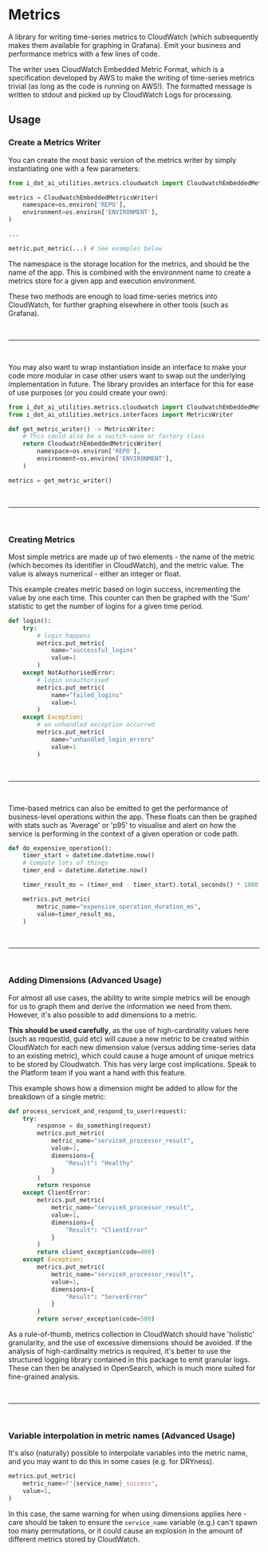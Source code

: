 # Metrics

A library for writing time-series metrics to CloudWatch (which subsequently makes them available for graphing in Grafana). Emit your business and performance metrics with a few lines of code.

The writer uses CloudWatch Embedded Metric Format, which is a specification developed by AWS to make the writing of time-series metrics trivial (as long as the code is running on AWS!). The formatted message is written to stdout and picked up by CloudWatch Logs for processing.

## Usage

### Create a Metrics Writer

You can create the most basic version of the metrics writer by simply instantiating one with a few parameters:
```python
from i_dot_ai_utilities.metrics.cloudwatch import CloudwatchEmbeddedMetricsWriter

metrics = CloudwatchEmbeddedMetricsWriter(
    namespace=os.environ['REPO'],
    environment=os.environ['ENVIRONMENT'],
)

...

metric.put_metric(...) # See examples below
```

The namespace is the storage location for the metrics, and should be the name of the app. This is combined with the environment name to create a metrics store for a given app and execution environment.

These two methods are enough to load time-series metrics into CloudWatch, for further graphing elsewhere in other tools (such as Grafana).

<br>

***

<br>

You may also want to wrap instantiation inside an interface to make your code more modular in case other users want to swap out the underlying implementation in future. The library provides an interface for this for ease of use purposes (or you could create your own):
```python
from i_dot_ai_utilities.metrics.cloudwatch import CloudwatchEmbeddedMetricsWriter
from i_dot_ai_utilities.metrics.interfaces import MetricsWriter

def get_metric_writer() -> MetricsWriter:
    # This could also be a switch-case or factory class
    return CloudwatchEmbeddedMetricsWriter(
        namespace=os.environ['REPO'], 
        environment=os.environ['ENVIRONMENT'],
    )

metrics = get_metric_writer()
```

<br>

***

<br>

### Creating Metrics

Most simple metrics are made up of two elements - the name of the metric (which becomes its identifier in CloudWatch), and the metric value. The value is always numerical - either an integer or float.

This example creates metric based on login success, incrementing the value by one each time. This counter can then be graphed with the 'Sum' statistic to get the number of logins for a given time period.
```python
def login():
    try:
        # login happens
        metrics.put_metric(
            name="successful_logins"
            value=1
        )
    except NotAuthorisedError: 
        # login unauthorised
        metrics.put_metric(
            name="failed_logins"
            value=1
        )        
    except Exception:
        # an unhandled exception occurred
        metrics.put_metric(
            name="unhandled_login_errors"
            value=1
        )
```

<br>

***

<br>

Time-based metrics can also be emitted to get the performance of business-level operations within the app. These floats can then be graphed with stats such as 'Average' or 'p95' to visualise and alert on how the service is performing in the context of a given operation or code path.
```python
def do_expensive_operation():
    timer_start = datetime.datetime.now()
    # Compute lots of things
    timer_end = datetime.datetime.now()

    timer_result_ms = (timer_end - timer_start).total_seconds() * 1000

    metrics.put_metric(
        metric_name="expensive_operation_duration_ms",
        value=timer_result_ms,
    )
```

<br>

***

<br>

### Adding Dimensions (Advanced Usage)

For almost all use cases, the ability to write simple metrics will be enough for us to graph them and derive the information we need from them. However, it's also possible to add dimensions to a metric.

**This should be used carefully**, as the use of high-cardinality values here (such as requestId, guid etc) will cause a new metric to be created within CloudWatch for each new dimension value (versus adding time-series data to an existing metric), which could cause a huge amount of unique metrics to be stored by Cloudwatch. This has very large cost implications. Speak to the Platform team if you want a hand with this feature.

This example shows how a dimension might be added to allow for the breakdown of a single metric:
```python
def process_serviceX_and_respond_to_user(request):
    try:
        response = do_something(request)
        metrics.put_metric(
            metric_name="serviceX_processor_result",
            value=1,
            dimensions={
                "Result": "Healthy"
            }
        )
        return response
    except ClientError:
        metrics.put_metric(
            metric_name="serviceX_processor_result",
            value=1,
            dimensions={
                "Result": "ClientError"
            }
        )
        return client_exception(code=400)
    except Exception:
        metrics.put_metric(
            metric_name="serviceX_processor_result",
            value=1,
            dimensions={
                "Result": "ServerError"
            }
        )
        return server_exception(code=500)
```

As a rule-of-thumb, metrics collection in CloudWatch should have 'holistic' granularity, and the use of excessive dimensions should be avoided. If the analysis of high-cardinality metrics is required, it's better to use the structured logging library contained in this package to emit granular logs. These can then be analysed in OpenSearch, which is much more suited for fine-grained analysis.

<br>

***

<br>

### Variable interpolation in metric names (Advanced Usage)

It's also (naturally) possible to interpolate variables into the metric name, and you may want to do this in some cases (e.g. for DRYness).

```python
metrics.put_metric(
    metric_name=f"{service_name}_success",
    value=1,
)
```

In this case, the same warning for when using dimensions applies here - care should be taken to ensure the `service_name` variable (e.g.) can't spawn too many permutations, or it could cause an explosion in the amount of different metrics stored by CloudWatch. 